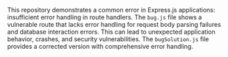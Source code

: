 This repository demonstrates a common error in Express.js applications: insufficient error handling in route handlers.  The `bug.js` file shows a vulnerable route that lacks error handling for request body parsing failures and database interaction errors. This can lead to unexpected application behavior, crashes, and security vulnerabilities. The `bugSolution.js` file provides a corrected version with comprehensive error handling.